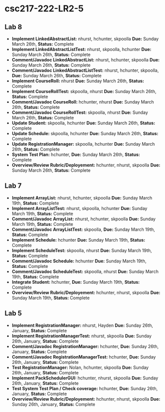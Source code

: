 # csc217-222-LR2-5

## Lab 8

* **Implement LinkedAbstractList:**                     nhurst, hchunter, skpoolla           **Due:** Sunday March 26th, **Status:** Complete
* **Implement LinkedAbstractListTest:**                 nhurst, skpoolla, hchunter           **Due:** Sunday March 26th, **Status:** Complete
* **Comment/Javadoc LinkedAbstractList:**               nhurst, hchunter, skpoolla           **Due:** Sunday March 26th, **Status:** Complete
* **Comment/Javadoc LinkedAbstractListTest:**           nhurst, hchunter, skpoolla,          **Due:** Sunday March 26th, **Status:** Complete
* **Implement CourseRoll:**                             nhurst                               **Due:** Sunday March 26th, **Status:** Complete
* **Implement CourseRollTest:**                         skpoolla, nhurst                     **Due:** Sunday March 26th, **Status:** Complete
* **Comment/Javadoc CourseRoll:**                       hchunter, nhurst                     **Due:** Sunday March 26th, **Status:** Complete
* **Comment/Javadoc CourseRollTest:**                   skpoolla, nhurst                     **Due:** Sunday March 26th, **Status:** Complete
* **Update Student:**                                   skpoolla, hchunter                   **Due:** Sunday March 26th, **Status:** Complete
* **Update Schedule:**                                  skpoolla, hchunter                   **Due:** Sunday March 26th, **Status:** Complete
* **Update RegistrationManager:**                       skpoolla, hchunter                   **Due:** Sunday March 26th, **Status:** Complete
* **System Test Plan:**                                 hchunter,                            **Due:** Sunday March 26th, **Status:** Complete
* **Overview/Review Rubric/Deployement:**               hchunter, nhurst, skpoolla           **Due:** Sunday March 26th, **Status:** Complete

## Lab 7

* **Implement ArrayList:**                     nhurst, hchunter, skpoolla           **Due:** Sunday March 19th, **Status:** Complete
* **Implement ArrayListTest:**                 nhurst, skpoolla, hchunter           **Due:** Sunday March 19th, **Status:** Complete
* **Comment/Javadoc ArrayList:**               nhurst, hchunter, skpoolla           **Due:** Sunday March 19th, **Status:** Complete
* **Comment/Javadoc ArrayListTest:**           skpoolla,                            **Due:** Sunday March 19th, **Status:** Complete
* **Implement Schedule:**                      hchunter                             **Due:** Sunday March 19th, **Status:** Complete
* **Implement ScheduleTest:**                  skpoolla, nhurst                     **Due:** Sunday March 19th, **Status:** Complete
* **Comment/Javadoc Schedule:**                hchunter                             **Due:** Sunday March 19th, **Status:** Complete
* **Comment/Javadoc ScheduleTest:**            skpoolla, nhurst                     **Due:** Sunday March 19th, **Status:** Complete
* **Integrate Student:**                       hchunter,                            **Due:** Sunday March 19th, **Status:** Complete
* **Overview/Review Rubric/Deployement:**      hchunter, nhurst, skpoolla           **Due:** Sunday March 19th, **Status:** Complete

## Lab 5

* **Implement RegistrationManager:**                     nhurst, Hayden                       **Due:** Sunday 26th, January, **Status:** Complete
* **Implement RegistrationManagerTest:**                 nhurst, skpoolla                     **Due:** Sunday 26th, January, **Status:** Complete
* **Comment/Javadoc RegistrationManager:**               hchunter,                       **Due:** Sunday 26th, January, **Status:** Complete
* **Comment/Javadoc RegistrationManagerTest:**           hchunter,                        **Due:** Sunday 26th, January, **Status:** Complete
* **Test RegistrationManager:**                          Nolan, hchunter, skpoolla                      **Due:** Sunday 26th, January, **Status:** Complete
* **Implement PackSchedulerGUI:**                        hchunter, nhurst, skpoolla                        **Due:** Sunday 26th, January, **Status:** Complete
* **Test System Test Plan / Check coverage:**            hchunter,                       **Due:** Sunday 26th, January, **Status:** Complete
* **Overview/Review Rubric/Deployement:**                hchunter, nhurst, skpoolla                       **Due:** Sunday 26th, January, **Status:** Complete
